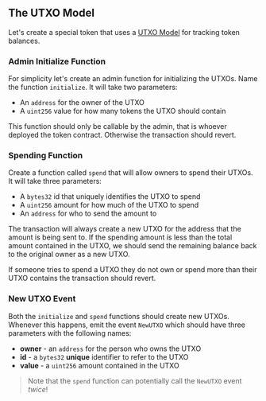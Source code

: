 ## The UTXO Model

Let's create a special token that uses a [UTXO Model](?tab=details&scroll=UTXO%20Model) for tracking token balances. 

### Admin Initialize Function

For simplicity let's create an admin function for initializing the UTXOs. Name the function `initialize`. It will take two parameters:

- An `address` for the owner of the UTXO
- A `uint256` value for how many tokens the UTXO should contain

This function should only be callable by the admin, that is whoever deployed the token contract. Otherwise the transaction should revert.

### Spending Function

Create a function called `spend` that will allow owners to spend their UTXOs. It will take three parameters:

- A `bytes32` id that uniquely identifies the UTXO to spend
- A `uint256` amount for how much of the UTXO to spend
- An `address` for who to send the amount to

The transaction will always create a new UTXO for the address that the amount is being sent to. If the spending amount is less than the total amount contained in the UTXO, we should send the remaining balance back to the original owner as a new UTXO. 

If someone tries to spend a UTXO they do not own or spend more than their UTXO contains the transaction should revert.

### New UTXO Event

Both the `initialize` and `spend` functions should create new UTXOs. Whenever this happens, emit the event `NewUTXO` which should have three parameters with the following names:

- **owner** - an `address` for the person who owns the UTXO
- **id** - a `bytes32` **unique** identifier to refer to the UTXO
- **value** - a `uint256` amount contained in the UTXO

> Note that the `spend` function can potentially call the `NewUTXO` event *twice*! 